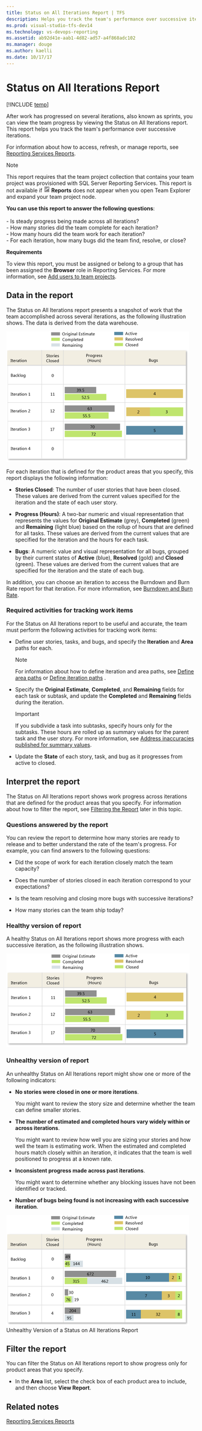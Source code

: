 ```yaml
---
title: Status on All Iterations Report | TFS
description: Helps you track the team's performance over successive iterations.
ms.prod: visual-studio-tfs-dev14
ms.technology: vs-devops-reporting
ms.assetid: ab92d41e-aab1-4d82-ad57-a4f868adc102
ms.manager: douge
ms.author: kaelli
ms.date: 10/17/17
---
```



# Status on All Iterations Report
[!INCLUDE [temp](../_shared/tfs-header-17-15.md)]

After work has progressed on several iterations, also known as sprints, you can view the team progress by viewing the Status on All Iterations report. This report helps you track the team's performance over successive iterations.  
  
 For information about how to access, refresh, or manage reports, see [Reporting Services Reports](reporting-services-reports.md).  
  
> [!NOTE]
>  This report requires that the team project collection that contains your team project was provisioned with SQL Server Reporting Services. This report is not available if ![Report](_img/icon_reportte.png "Icon_reportTE") **Reports** does not appear when you open Team Explorer and expand your team project node.  
  

**You can use this report to answer the following questions**:<br /><br /> -   Is steady progress being made across all iterations?<br />-   How many stories did the team complete for each iteration?<br />-   How many hours did the team work for each iteration?<br />-   For each iteration, how many bugs did the team find, resolve, or close?
  
 **Requirements**  
  
 To view this report, you must be assigned or belong to a group that has been assigned the **Browser** role in Reporting Services. For more information, see [Add users to team projects](../admin/grant-permissions-to-reports.md).  
  
##  <a name="Data"></a> Data in the report  
 The Status on All Iterations report presents a snapshot of work that the team accomplished across several iterations, as the following illustration shows. The data is derived from the data warehouse.  
  
 ![Example Status on All Iterations Report](_img/procguid_statusonall2.png "ProcGuid_StatusOnAll2")  
  
 For each iteration that is defined for the product areas that you specify, this report displays the following information:  
  
-   **Stories Closed**: The number of user stories that have been closed. These values are derived from the current values specified for the iteration and the state of each user story.  
  
-   **Progress (Hours)**: A two-bar numeric and visual representation that represents the values for **Original Estimate** (grey), **Completed** (green) and **Remaining** (light blue) based on the rollup of hours that are defined for all tasks. These values are derived from the current values that are specified for the iteration and the hours for each task.  
  
-   **Bugs**: A numeric value and visual representation for all bugs, grouped by their current states of **Active** (blue), **Resolved** (gold) and **Closed** (green). These values are derived from the current values that are specified for the iteration and the state of each bug.  
  
 In addition, you can choose an iteration to access the Burndown and Burn Rate report for that iteration. For more information, see [Burndown and Burn Rate](burndown-and-burn-rate-report.md).  
  
### Required activities for tracking work items  
 For the Status on All Iterations report to be useful and accurate, the team must perform the following activities for tracking work items:  
  
-   Define user stories, tasks, and bugs, and specify the **Iteration** and **Area** paths for each.  
  
    > [!NOTE]
    >  For information about how to define iteration and area paths, see [Define area paths](../../work/customize/set-area-paths.md) or [Define iteration paths](../../work/customize/set-iteration-paths-sprints.md) .  
  
-   Specify the **Original Estimate**, **Completed**, and **Remaining** fields for each task or subtask, and update the **Completed** and **Remaining** fields during the iteration.  
  
    > [!IMPORTANT]
    >  If you subdivide a task into subtasks, specify hours only for the subtasks. These hours are rolled up as summary values for the parent task and the user story. For more information, see [Address inaccuracies published for summary values](../../report/address-inaccuracies-published-for-summary-values.md).  
  
-   Update the **State** of each story, task, and bug as it progresses from active to closed.  
  
##  <a name="Interpreting"></a> Interpret the report  
 The Status on All Iterations report shows work progress across iterations that are defined for the product areas that you specify. For information about how to filter the report, see [Filtering the Report](#Changing) later in this topic.  
  
### Questions answered by the report  
 You can review the report to determine how many stories are ready to release and to better understand the rate of the team's progress. For example, you can find answers to the following questions:  
  
-   Did the scope of work for each iteration closely match the team capacity?  
  
-   Does the number of stories closed in each iteration correspond to your expectations?  
  
-   Is the team resolving and closing more bugs with successive iterations?  
  
-   How many stories can the team ship today?  
  
### Healthy version of report  
 A healthy Status on All Iterations report shows more progress with each successive iteration, as the following illustration shows.  
  
 ![Healthy version of Status on All Iterations](_img/procguid_alliterations.png "ProcGuid_AllIterations")  
  
### Unhealthy version of report  
 An unhealthy Status on All Iterations report might show one or more of the following indicators:  
  
-   **No stories were closed in one or more iterations**.  
  
     You might want to review the story size and determine whether the team can define smaller stories.  
  
-   **The number of estimated and completed hours vary widely within or across iterations**.  
  
     You might want to review how well you are sizing your stories and how well the team is estimating work. When the estimated and completed hours match closely within an iteration, it indicates that the team is well positioned to progress at a known rate.  
  
-   **Inconsistent progress made across past iterations**.  
  
     You might want to determine whether any blocking issues have not been identified or tracked.  
  
-   **Number of bugs being found is not increasing with each successive iteration**.  
  
 ![Unhealthy version of Status on All Iterations](_img/procguid_unhealthy.png "ProcGuid_Unhealthy")  
Unhealthy Version of a Status on All Iterations Report  
  
##  <a name="Changing"></a> Filter the report  
 You can filter the Status on All Iterations report to show progress only for product areas that you specify.  
  
-   In the **Area** list, select the check box of each product area to include, and then choose **View Report**.  
  
## Related notes
 [Reporting Services Reports](reporting-services-reports.md)